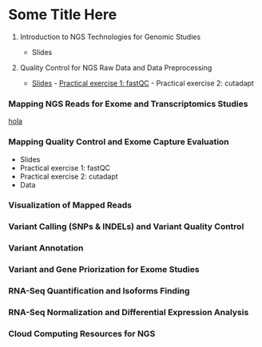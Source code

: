 Some Title Here
===============
                 
                 
                        
1. Introduction to NGS Technologies for Genomic Studies
    - Slides

2. Quality Control for NGS Raw Data and Data Preprocessing
    - [Slides](COURSE_MATERIALS/rna-seq/slides/slides.pdf) - [Practical exercise 1: fastQC](COURSE_MATERIALS/rna-seq/examples/example.html) - Practical exercise 2: cutadapt


   

### Mapping NGS Reads for Exome and Transcriptomics Studies

[hola]

[hola]:http://www.elmundo.es/ "hola por aqui"


### Mapping Quality Control and Exome Capture Evaluation

- Slides
- Practical exercise 1: fastQC
- Practical exercise 2: cutadapt
- Data


### Visualization of Mapped Reads



### Variant Calling (SNPs & INDELs) and Variant Quality Control



### Variant Annotation



### Variant and Gene Priorization for Exome Studies



### RNA-Seq Quantification and Isoforms Finding



### RNA-Seq Normalization and Differential Expression Analysis



### Cloud Computing Resources for NGS

